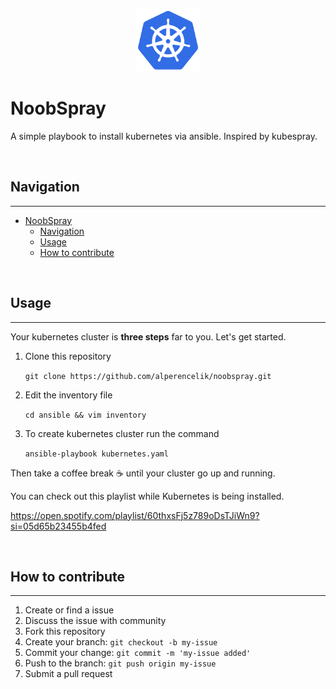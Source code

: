 <p align="center">
    <img height="100" src="docs/img/kubernetes-logo.png">
</p>

# NoobSpray

A simple playbook to install kubernetes via ansible. Inspired by kubespray.

</br>

## Navigation

---
- [NoobSpray](#noobspray)
  - [Navigation](#navigation)
  - [Usage](#usage)
  - [How to contribute](#how-to-contribute)

</br>

## Usage 

---

Your kubernetes cluster is **three steps** far to you. Let's get started.

1. Clone this repository

    `git clone https://github.com/alperencelik/noobspray.git`

2. Edit the inventory file 

    `cd ansible && vim inventory`

3. To create kubernetes cluster run the command

    `ansible-playbook kubernetes.yaml`

Then take a coffee break :coffee: until your cluster go up and running. 

You can check out this playlist while Kubernetes is being installed.

https://open.spotify.com/playlist/60thxsFj5z789oDsTJiWn9?si=05d65b23455b4fed


</br>

## How to contribute

---

1. Create or find a issue
2. Discuss the issue with community
3. Fork this repository
4. Create your branch: `git checkout -b my-issue`
5. Commit your change: `git commit -m 'my-issue added'`
6. Push to the branch: `git push origin my-issue`
7. Submit a pull request
